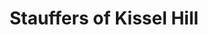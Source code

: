 ---
title: "Stauffers of Kissel Hill"
url: /mechanicsburg/stauffers-of-kissel-hill/
shop: garden centre
---